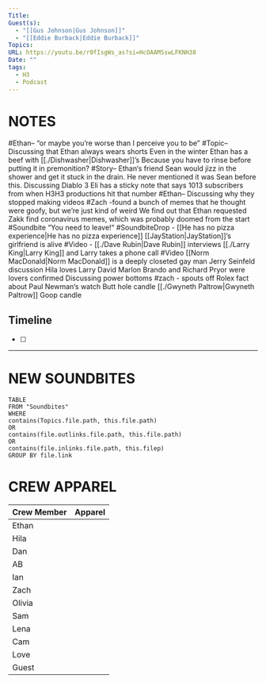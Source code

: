 ```yaml
---
Title: 
Guest(s):
  - "[[Gus Johnson|Gus Johnson]]"
  - "[[Eddie Burback|Eddie Burback]]"
Topics: 
URL: https://youtu.be/r0fIsgWs_as?si=HcOAAMSswLFKNH38
Date: ""
tags:
  - H3
  - Podcast
---
```

# NOTES
#Ethan– “or maybe you’re worse than I perceive you to be”
#Topic– Discussing that Ethan always wears shorts Even in the winter
Ethan has a beef with [[./Dishwasher|Dishwasher]]’s Because you have to rinse before putting it in premonition?
#Story– Ethan‘s friend Sean would jizz in the shower and get it stuck in the drain. He never mentioned it was Sean before this.
Discussing Diablo 3
Eli has a sticky note that says 1013 subscribers from when H3H3 productions hit that number
#Ethan– Discussing why they stopped making videos
#Zach -found a bunch of memes that he thought were goofy, but we’re just kind of weird
We find out that Ethan requested Zakk find coronavirus memes, which was probably doomed from the start
#Soundbite “You need to leave!“
#SoundbiteDrop - [[He has no pizza experience|He has no pizza experience]]
[[JayStation|JayStation]]’s girlfriend is alive
#Video - [[./Dave Rubin|Dave Rubin]] interviews [[./Larry King|Larry King]] and Larry takes a phone call
#Video [[Norm MacDonald|Norm MacDonald]] is a deeply closeted gay man
Jerry Seinfeld discussion
Hila loves Larry David
Marlon Brando and Richard Pryor were lovers confirmed
Discussing power bottoms
#zach - spouts off Rolex fact about Paul Newman‘s watch
Butt hole candle
[[./Gwyneth Paltrow|Gwyneth Paltrow]] Goop candle

## Timeline
- [ ] 


___
# NEW SOUNDBITES
``` dataview
TABLE
FROM "Soundbites"
WHERE 
contains(Topics.file.path, this.file.path) 
OR 
contains(file.outlinks.file.path, this.file.path)
OR
contains(file.inlinks.file.path, this.filep)
GROUP BY file.link
```

# CREW APPAREL

| Crew Member | Apparel |
| ----------- | ------- |
| Ethan       |         |
| Hila        |         |
| Dan         |         |
| AB          |         |
| Ian         |         |
| Zach        |         |
| Olivia      |         |
| Sam         |         |
| Lena        |         |
| Cam         |         |
| Love        |         |
| Guest       |         |
